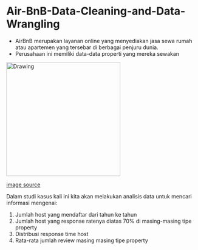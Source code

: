 # Air-BnB-Data-Cleaning-and-Data-Wrangling

- AirBnB merupakan layanan online yang menyediakan jasa sewa rumah atau apartemen yang tersebar di berbagai penjuru dunia.
- Perusahaan ini memiliki data-data properti yang mereka sewakan

<img src="https://upload.wikimedia.org/wikipedia/commons/thumb/6/69/Airbnb_Logo_B%C3%A9lo.svg/2560px-Airbnb_Logo_B%C3%A9lo.svg.png" alt="Drawing" width= 300;/>

[image source](https://upload.wikimedia.org/wikipedia/commons/thumb/6/69/Airbnb_Logo_B%C3%A9lo.svg/2560px-Airbnb_Logo_B%C3%A9lo.svg.png)


Dalam studi kasus kali ini kita akan melakukan analisis data untuk mencari informasi mengenai:
1. Jumlah host yang mendaftar dari tahun ke tahun
2. Jumlah host yang response ratenya diatas 70% di masing-masing tipe property
3. Distribusi response time host
4. Rata-rata jumlah review masing masing tipe property
